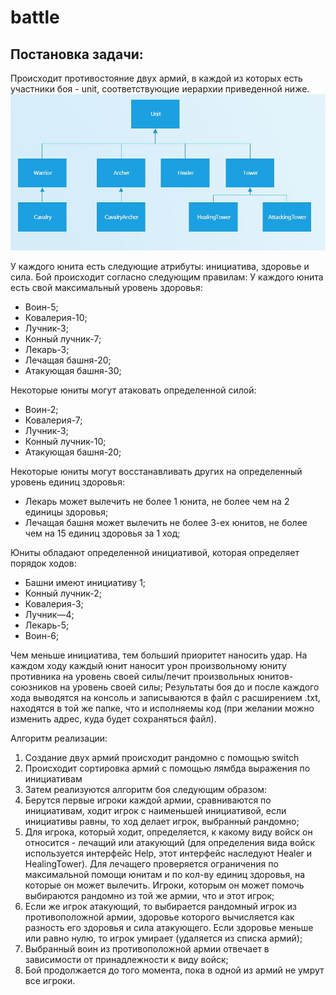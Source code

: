 # battle
## Постановка задачи:
Происходит противостояние двух армий, в каждой из которых есть  участники  боя - unit, соответствующие иерархии приведенной ниже. 
![Иллюстрация к проекту](https://github.com/romanenkonata95/battle/blob/master/1.jpg)

У каждого юнита есть следующие атрибуты: инициатива, здоровье и сила.
Бой происходит согласно следующим правилам:
 У каждого юнита есть свой максимальный уровень здоровья:
* Воин-5;
* Ковалерия-10;
* Лучник-3;
* Конный лучник-7;
* Лекарь-3;
* Лечащая башня-20;
* Атакующая башня-30;

 Некоторые юниты могут атаковать  определенной силой:
* Воин-2;
* Ковалерия-7;
* Лучник-3;
* Конный лучник-10;
* Атакующая башня-20;

 Некоторые юниты могут восстанавливать других на определенный уровень единиц здоровья:
* Лекарь может вылечить не более 1 юнита,  не более чем на 2 единицы здоровья;
* Лечащая башня может вылечить не более 3-ех юнитов, не более чем на 15 единиц здоровья за 1 ход;

 Юниты обладают определенной инициативой, которая определяет порядок ходов:
* Башни имеют инициативу 1;
* Конный лучник-2;
* Ковалерия-3;
* Лучник—4;
* Лекарь-5;
* Воин-6;

 Чем меньше инициатива, тем больший приоритет наносить удар.
 На каждом ходу каждый юнит наносит урон произвольному юниту противника на уровень своей силы/лечит произвольных юнитов-союзников на уровень своей силы;
Результаты боя до и после каждого хода выводятся на консоль и записываются в файл с расширением .txt, находятся в той же папке, что и исполняемы код (при желании можно изменить адрес, куда будет сохраняться файл).

Алгоритм реализации:
1.	Создание двух армий происходит рандомно  с помощью  switch
2.	Происходит сортировка армий с помощью лямбда выражения по инициативам
3.	Затем реализуются алгоритм боя следующим образом:
4.  Берутся первые игроки каждой армии, сравниваются по инициативам, ходит игрок с наименьшей инициативой, если инициативы равны, то ход делает игрок, выбранный рандомно;
5.  Для игрока, который ходит, определяется, к какому виду войск он относится - лечащий или атакующий (для определения вида войск используется интерфейс Help, этот интерфейс наследуют Healer и HealingTower). Для лечащего проверяется  ограничения по максимальной помощи юнитам и по кол-ву единиц здоровья, на которые он может вылечить. Игроки, которым он может помочь выбираются рандомно из той же армии, что и этот игрок;
6.  Если же игрок атакующий, то выбирается рандомный игрок из противоположной армии, здоровье которого вычисляется как разность его здоровья и сила атакующего.  Если здоровье меньше или равно нулю, то игрок умирает (удаляется из списка армий);
7.  Выбранный воин из противоположной армии отвечает в зависимости от принадлежности к виду войск;
8.  Бой продолжается до того момента, пока в одной из армий не умрут все игроки.
